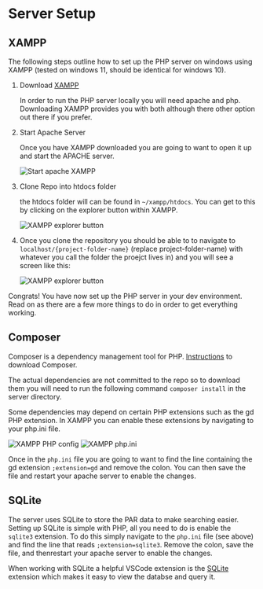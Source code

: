 # Server Setup

## XAMPP

The following steps outline how to set up the PHP server on windows using XAMPP (tested on windows 11, should be identical for windows 10).

1. Download [XAMPP](https://www.apachefriends.org/index.html)

   In order to run the PHP server locally you will need apache and php. Downloading XAMPP provides you with both although there other option out there if you prefer.

2. Start Apache Server

   Once you have XAMPP downloaded you are going to want to open it up and start the APACHE server.

   <image src="./assets/xampp-start-apache.png" alt="Start apache XAMPP">

3. Clone Repo into htdocs folder

   the htdocs folder will can be found in `~/xampp/htdocs`. You can get to this by clicking on the explorer button within XAMPP.

   <image src="./assets/xampp-explorer.png" alt="XAMPP explorer button">

4. Once you clone the repository you should be able to to navigate to `localhost/{project-folder-name}` (replace project-folder-name) with whatever you call the folder the proejct lives in) and you will see a screen like this:

   <image src="./assets/apache-server.png" alt="XAMPP explorer button">

Congrats! You have now set up the PHP server in your dev environment. Read on as there are a few more things to do in order to get everything working.

## Composer

Composer is a dependency management tool for PHP. [Instructions](https://getcomposer.org/doc/00-intro.md#introduction) to download Composer.

The actual dependencies are not committed to the repo so to download them you will need to run the following command `composer install` in the server directory.

Some dependencies may depend on certain PHP extensions such as the gd PHP extension. In XAMPP you can enable these extensions by navigating to your php.ini file.

<image src="./assets/xampp-php-config.png" alt="XAMPP PHP config">
<image src="./assets/xampp-php-ini.png" alt="XAMPP php.ini">

Once in the `php.ini` file you are going to want to find the line containing the
gd extension `;extension=gd` and remove the colon. You can then save the file
and restart your apache server to enable the changes.

## SQLite

The server uses SQLite to store the PAR data to make searching easier. Setting
up SQLite is simple with PHP, all you need to do is enable the `sqlite3`
extension. To do this simply navigate to the `php.ini` file (see above) and find
the line that reads `;extension=sqlite3`. Remove the colon, save the file, and
thenrestart your apache server to enable the changes.

When working with SQLite a helpful VSCode extension is the
[SQLite](https://marketplace.visualstudio.com/items?itemName=alexcvzz.vscode-sqlite)
extension which makes it easy to view the databse and query it.
